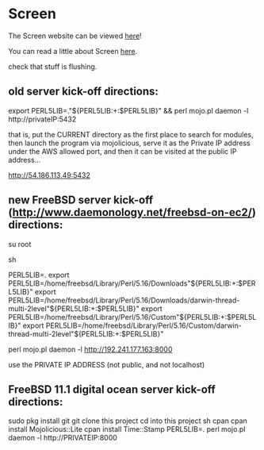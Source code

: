 Screen
=========

The Screen website can be viewed [here](http://learnnation.org/screen.html)!

You can read a little about Screen [here](http://learnnation.org/screen-about).



check that stuff is flushing.



old server kick-off directions:
--------------------------------------

export PERL5LIB=."${PERL5LIB:+:$PERL5LIB}" && perl mojo.pl daemon -l http://privateIP:5432

that is, put the CURRENT directory as the first place to search for modules, then launch the program via mojolicious, serve it as the Private IP address under the AWS allowed port, and then it can be visited at the public IP address...

http://54.186.113.49:5432




new FreeBSD server kick-off (http://www.daemonology.net/freebsd-on-ec2/) directions:
----------------------------------------------------------------

su root

sh

PERL5LIB=.
export PERL5LIB=/home/freebsd/Library/Perl/5.16/Downloads"${PERL5LIB:+:$PERL5LIB}"
export PERL5LIB=/home/freebsd/Library/Perl/5.16/Downloads/darwin-thread-multi-2level"${PERL5LIB:+:$PERL5LIB}"
export PERL5LIB=/home/freebsd/Library/Perl/5.16/Custom"${PERL5LIB:+:$PERL5LIB}"
export PERL5LIB=/home/freebsd/Library/Perl/5.16/Custom/darwin-thread-multi-2level"${PERL5LIB:+:$PERL5LIB}"

perl mojo.pl daemon -l http://192.241.177.163:8000

use the PRIVATE IP ADDRESS (not public, and not localhost)



FreeBSD 11.1 digital ocean server kick-off directions:
---------------------------------------------------------

sudo pkg install git
git clone this project
cd into this project
sh
cpan
cpan install Mojolicious::Lite
cpan install Time::Stamp
PERL5LIB=.
perl mojo.pl daemon -l http://PRIVATEIP:8000



